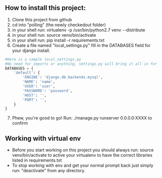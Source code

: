 How to install this project:
----------------------------
1. Clone this project from github
2. cd into "polling" (the newly checkedout folder)
3. in your shell run: virtualenv -p /usr/bin/python2.7 venv --distribute
4. in your shell run: source venv/bin/activate
5. in your shell run: pip install -r requirements.txt
6. Create a file named "local_settings.py" fill in the DATABASES field for your django install.
```python
#Here is a sample local_settings.py
#No need for imports or anything, settings.py will bring it all in for you.
DATABASES = {
    'default': {
        'ENGINE': 'django.db.backends.mysql',
        'NAME': 'name',
        'USER': 'user',
        'PASSWORD': 'password',
        'HOST': '',
        'PORT': '',
    }
}
```

7. Phew, you're good to go! Run: ./manage.py runserver 0.0.0.0:XXXX to confirm

Working with virtual env
------------------------
* Before you start working on this project you should always run: source venv/bin/activate to active your virtualenv to have the correct libraries listed in requirements.txt
* To stop working with env and get your normal prompt back just simply run: "deactivate" from any directory.

